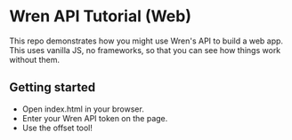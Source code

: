 # Wren API Tutorial (Web)

This repo demonstrates how you might use Wren's API to build a web app. This uses vanilla JS, no frameworks, so that you can see how things work without them.

## Getting started

- Open index.html in your browser.
- Enter your Wren API token on the page.
- Use the offset tool!
